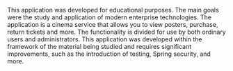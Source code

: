This application was developed for educational purposes. The main goals were the study and application of modern enterprise technologies.
The application is a cinema service that allows you to view posters, purchase, return tickets and more. The functionality is divided for use by both ordinary users and administrators.
This application was developed within the framework of the material being studied and requires significant improvements, such as the introduction of testing, Spring security, and more.
